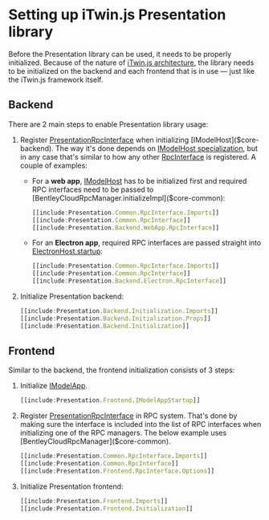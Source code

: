 # Setting up iTwin.js Presentation library

Before the Presentation library can be used, it needs to be properly initialized. Because of the nature of [iTwin.js architecture](../../SoftwareArchitecture.md), the library needs to be initialized on the backend and each frontend that is in use — just like the iTwin.js framework itself.

## Backend

There are 2 main steps to enable Presentation library usage:

1. Register [PresentationRpcInterface]($presentation-common) when initializing [IModelHost]($core-backend). The way it's done depends on [IModelHost specialization](../../backend/IModelHost.md#imodelhost-specializations), but in any case that's similar to how any other [RpcInterface]($core-common) is registered. A couple of examples:

   - For a **web app**, [IModelHost]($core-backend) has to be initialized first and required RPC interfaces need to be passed to [BentleyCloudRpcManager.initializeImpl]($core-common):

      ```ts
      [[include:Presentation.Common.RpcInterface.Imports]]
      [[include:Presentation.Common.RpcInterface]]
      [[include:Presentation.Backend.WebApp.RpcInterface]]
      ```

   - For an **Electron app**, required RPC interfaces are passed straight into [ElectronHost.startup]($core-electron):

      ```ts
      [[include:Presentation.Common.RpcInterface.Imports]]
      [[include:Presentation.Common.RpcInterface]]
      [[include:Presentation.Backend.Electron.RpcInterface]]
      ```

2. Initialize Presentation backend:

   ```ts
   [[include:Presentation.Backend.Initialization.Imports]]
   [[include:Presentation.Backend.Initialization.Props]]
   [[include:Presentation.Backend.Initialization]]
   ```

## Frontend

Similar to the backend, the frontend initialization consists of 3 steps:

1. Initialize [IModelApp]($core-frontend).

   ``` ts
   [[include:Presentation.Frontend.IModelAppStartup]]
   ```

2. Register [PresentationRpcInterface]($presentation-common) in RPC system. That's done by making sure the interface is included into the list of RPC interfaces when initializing one of the RPC managers. The below example uses [BentleyCloudRpcManager]($core-common).

   ``` ts
   [[include:Presentation.Common.RpcInterface.Imports]]
   [[include:Presentation.Common.RpcInterface]]
   [[include:Presentation.Frontend.RpcInterface.Options]]
   ```

3. Initialize Presentation frontend:

   ``` ts
   [[include:Presentation.Frontend.Imports]]
   [[include:Presentation.Frontend.Initialization]]
   ```
